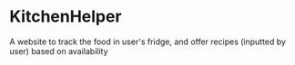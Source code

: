 # KitchenHelper
A website to track the food in user's fridge, and offer recipes (inputted by user) based on availability 
